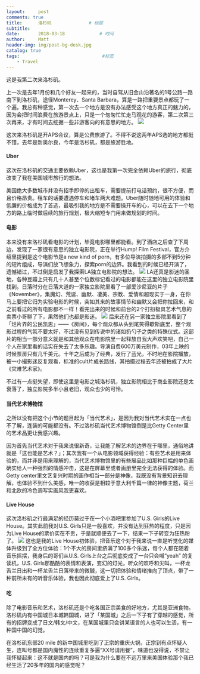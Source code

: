 ```yaml
---
layout:     post           
comments: true
title:      洛杉矶              # 标题 
subtitle:   
date:       2018-03-18             # 时间
author:     Matt                   
header-img: img/post-bg-desk.jpg    
catalog: true                      
tags:                               #标签
    - Travel
---
```


这是我第二次来洛杉矶。

上一次是去年1月份和几个好友一起来的，当时自驾从旧金山沿著名的1号公路一路南下到洛杉矶，途径Monterey、Santa Barbara，算是一路把重要景点都玩了一个遍。我总有种感觉，第一次去一个地方是没有办法感受这个地方真正的魅力的，因为会把时间浪费在旅游景点上，只是一个匆匆忙忙走马观花的游客，第二次第三次再来，才有时间去挖掘一些非游客向的有意思的地方。
![](https://i.imgur.com/qRW15b9.jpg)

这次来洛杉矶是开APS会议，算是公费旅游了。不得不说这两年APS选的地方都挺不错，去年是新奥尔良，今年是洛杉矶，都是旅游胜地。

#### Uber
这次在洛杉矶的交通主要依赖Uber，这也是我第一次完全依赖Uber的旅行，彻底改变了我在美国城市旅行的想法。

美国绝大多数城市并没有招手即停的出租车，需要提前打电话预约，很不方便，而且价格昂贵。租车的话要遭遇停车和堵车两大难题。Uber随时随地可用的体验和低廉的价格成为了首选，最吸引我的地方是不需要操开车的心，可以在去下一个地方的路上临时做后续的旅行规划，极大缩短专门用来做规划的时间。

#### 电影
本来没有来洛杉矶看电影的计划，毕竟电影哪里都能看。到了酒店之后查了下周边，发现了一家很有意思的独立电影院，正在举行Hump! Film Festival，官方介绍里提到是这个电影节是a new kind of porn，有多位导演拍摄的多部不到5分钟的短片组成，导演们放飞想象力，探索porn的边界。我看到的时候已经开演了，遗憾错过，不过倒是启发了我探索LA独立电影院的想法。
![](https://i.imgur.com/fILxpuf.jpg)
LA还真是影迷的圣地，各种豆瓣上只有几十人甚至个位数标记看过的电影都能在这里的独立电影院里找到。日落时分在日落大道的一家独立影院里看了一部爱沙尼亚的片子《November》，集魔幻、荒诞、幽默、凄美、宗教、爱情和超现实于一身，在你马上要把它归为实验电影的时候，突如其来的故事情节和幽默又会把你拉回来，和之前看过的所有电影都不一样！看完出来的时候和前台的2个打扮极具艺术气息的卖票小哥聊了下，果然他们也都是影迷。
![](https://i.imgur.com/TTErhWJ.jpg)
后来还在另一家独立影院里看到了「烂片界的公民凯恩」——《房间》，每个观众都从头到尾笑得歇斯底里，整个观影过程的气氛不要太好，不过没有见到传说中的诸如扔勺子之类的特殊仪式。这部片的相当一部分意义就是和其他观众在电影院里一起释放自我大声欢笑吧，自己一个人在家里看的话实在失去了太多乐趣。导演自费600万美元制作，03年上映的时候票房只有几千美元。十年之后成为了经典，发行了蓝光，不时地在影院播放，被一小撮影迷反复观看，标准的cult片成长路线，其拍摄过程去年还被拍成了大片《灾难艺术家》。

不过有一点挺失望，即使这里是电影之城洛杉矶，独立影院相比于商业影院还是太衰落了，独立影院多半小且老旧，观众也少的可怜。

#### 当代艺术博物馆
之所以没有把这个小节的题目起为「当代艺术」，是因为我对当代艺术实在一点也不了解，连装的可能都没有。不过洛杉矶当代艺术博物馆倒是比Getty Center里的艺术品更让我感兴趣。

因为首先当代艺术对于我来说很新奇，让我能了解艺术的边界在于哪里，通俗地讲就是「这也能是艺术？」；其次我有一个从电影领域获得经验：有些艺术是用来体验的，而并非是用来理解的，当代艺术博物馆里的有些展品比如那种巨幅的单色画确实给人一种强烈的情感冲击，这是在屏幕里或者画册里完全无法获得的体验。而Getty center里文艺复兴时期的画作相当一部分是神像，我既没有背景知识去理解，也体验不到什么美感，唯一的收获是相较于意大利千篇一律的神像主题，荷兰和北欧的冷色调写实画风我更喜欢。

#### Live House
这次洛杉矶之行最满足的经历莫过于在一个小酒吧里参加了U.S. Girls的Live House。其实此前我对U.S. Girls只是一般喜欢，并没有达到狂热的程度，只是因为Live House的票价实在不贵，于是就顺便去了一下，结果一下子转变为狂热粉了。
![](https://i.imgur.com/iB1aolA.jpg)
这也是我的Live House初体验，把音乐这个对于我来说一直是听觉化的媒体升级到了全方位体验：1个不大的房间里挤满了100多个乐迷，每个人都在随着音乐摇摆，我身后的哥们从U.S. Girls上台之后彻底变成了一台只会喊“yeah” 的复读机，U.S. Girls那酷酷的表情和表演，变幻的灯光，听众的欢呼和尖叫，一杯龙舌兰日出和一杯龙舌兰日落带来的微醺，这一切把体验和情绪推向了顶点，带了一种前所未有的听音乐体验，我也因此彻底爱上了U.S. Girls。

#### 吃
除了电影音乐和艺术，洛杉矶还是个吃各国正宗美食的好地方，尤其是亚洲食物。洛杉矶内有中国城日本城韩国城，进了「某国城」之后一下子有了穿越的感觉，所有的招牌变成了日文/韩文/中文，在某国城里只会讲某语言的人也可以生活，有一种国中国的幻觉。

在洛杉矶东部20 mile 的新中国城里吃到了正宗的重庆火锅，正宗到有点怀疑人生，连叫号都是国内魔性的连续重复多遍“XX号请用餐”，味道也没得说，不禁让我怀疑起来：这不就是国内的吗？可是我为什么要在不远万里来美国体验那个我已经生活了20多年的国内的感觉呢？






